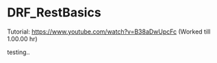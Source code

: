 # DRF_RestBasics

Tutorial:
https://www.youtube.com/watch?v=B38aDwUpcFc (Worked till 1.00.00 hr)

testing..
